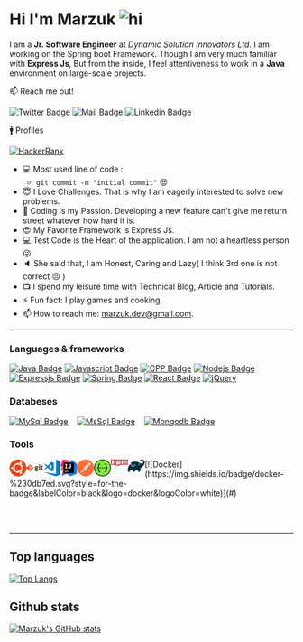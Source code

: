 # **Hi I'm Marzuk <img src="https://user-images.githubusercontent.com/1303154/88677602-1635ba80-d120-11ea-84d8-d263ba5fc3c0.gif" width="28px" alt="hi">**

I am a **Jr. Software Engineer** at *Dynamic Solution Innovators Ltd.* I am working on the Spring boot Framework. Though I am very much familiar with **Express Js**, But from the inside, I feel attentiveness to work in a **Java** environment on large-scale projects.

:mailbox: Reach me out!

[![Twitter Badge](https://img.shields.io/badge/-twitter-1ca0f1?style=flat&labelColor=1ca0f1&logo=twitter&logoColor=white&link=https://twitter.com/marzuk_islam)](https://twitter.com/marzuk_islam)
[![Mail Badge](https://img.shields.io/badge/-gmail-c0392b?style=flat&labelColor=c0392b&logo=gmail&logoColor=white)](mailto:marzuk.dev@gmail.com)
[![Linkedin Badge](https://img.shields.io/badge/-linkedin-0e76a8?style=flat&labelColor=0e76a8&logo=linkedin&logoColor=white)](https://www.linkedin.com/in/marzuk16/)
 
:mens: Profiles

 [![HackerRank](https://img.shields.io/badge/-Hackerrank-2EC866?style=flat&labelColor=2EC866&logo=HackerRank&logoColor=black)](https://www.hackerrank.com/marzuk16)

- :computer: Most used line of code : 
    - `git commit -m "initial commit"` :sunglasses:
- :innocent: I Love Challenges. That is why I am eagerly interested to solve new problems.
- :diamond_shape_with_a_dot_inside: Coding is my Passion. Developing a new feature can't give me return street whatever how hard it is.
- :heart_eyes: My Favorite Framework is Express Js.
- :computer: Test Code is the Heart of the application. I am not a heartless person :stuck_out_tongue_winking_eye:
- :speaker: She said that, I am Honest, Caring and Lazy( I think 3rd one is not correct :persevere: )
- :tv: I spend my leisure time with Technical Blog, Article and Tutorials.
- ⚡ Fun fact: I play games and cooking.
- 📫 How to reach me: marzuk.dev@gmail.com.
  
---

### **Languages & frameworks**

<!-- Markdown badges -->
<!-- TODO: Make technologies links takes you to repositories -->

[![Java Badge](https://img.shields.io/badge/-java-0E8AC7?style=for-the-badge&labelColor=black&logo=java&logoColor=0E8AC7)](#)
[![Javascript Badge](https://img.shields.io/badge/-Javascript-F0DB4F?style=for-the-badge&labelColor=black&logo=javascript&logoColor=F0DB4F)](#)
[![CPP Badge](https://img.shields.io/badge/-cpp-00589D?style=for-the-badge&labelColor=black&logo=cplusplus&logoColor=00589D)](#)
[![Nodejs Badge](https://img.shields.io/badge/-Nodejs-3C873A?style=for-the-badge&labelColor=black&logo=node.js&logoColor=3C873A)](#)
[![Expressjs Badge](https://img.shields.io/badge/-Express-61DBFB?style=for-the-badge&labelColor=black&logo=express&logoColor=61DBFB)](#)
[![Spring Badge](https://img.shields.io/badge/-springboot-6DB33F?style=for-the-badge&labelColor=black&logo=spring&logoColor=#6DB33F)](#)
[![React Badge](https://img.shields.io/badge/-React-1e339e?style=for-the-badge&labelColor=black&logo=react&logoColor=007acc)](#)
[![jQuery](https://img.shields.io/badge/jquery-%230769AD.svg?style=for-the-badge&labelColor=black&logo=jquery&logoColor=white)](#)


### **Databeses**

[![MySql Badge](https://img.shields.io/badge/-mysql-E48F2C?style=for-the-badge&labelColor=black&logo=mysql&logoColor=E48F2C)](#) &nbsp;&nbsp;
[![MsSql Badge](https://img.shields.io/badge/-mssql-E74535?style=for-the-badge&labelColor=black&logo=mysql&logoColor=E74535)](#) &nbsp;&nbsp;
[![Mongodb Badge](https://img.shields.io/badge/-mongodb-51A443?style=for-the-badge&labelColor=black&logo=mongodb&logoColor=51A443)](#) &nbsp;&nbsp;


### **Tools**


<img align="left" alt="ubuntu" width="30px" src="/images/tools/ubuntu.png" />
<img align="left" alt="Git" width="30px" src="/images/tools/git.png" />
<img align="left" alt="vscode" width="30px" src="/images/tools/visualstudiocode.png" />
<img align="left" alt="Intellij" width="30px" src="/images/tools/intellijidea.png" />
<img align="left" alt="Postman" width="30px" src="/images/tools/postman.png" />
<img align="left" alt="Swaggerui" width="30px" src="/images/tools/swaggerui.png" />
<img align="left" alt="npm" width="30px" src="/images/tools/npm.png" />
<img align="left" alt="gradle" width="30px" src="/images/tools/gradle.png" />
[![Docker](https://img.shields.io/badge/docker-%230db7ed.svg?style=for-the-badge&labelColor=black&logo=docker&logoColor=white)](#)

<br /><br />

---

## Top languages

[![Top Langs](https://github-readme-stats.vercel.app/api/top-langs/?username=marzuk16&layout=compact&theme=tokyonight&langs_count=6)](https://github.com/marzuk16)


<!-- ### Profile visits

![visitors](https://visitor-badge.glitch.me/badge?page_id=marzuk16.marzuk16) -->

## **Github stats**

[![Marzuk's GitHub stats](https://github-readme-stats.vercel.app/api?username=marzuk16&show_icons=true&hide=contribs,prs&theme=tokyonight)](https://github.com/marzuk16/marzuk16)
